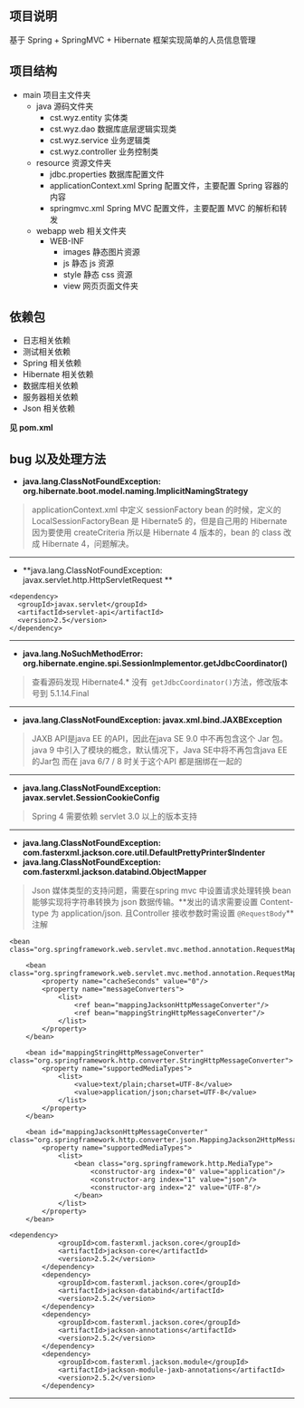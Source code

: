 ## 项目说明
基于 Spring + SpringMVC + Hibernate 框架实现简单的人员信息管理<br>

## 项目结构

- main 项目主文件夹<br>
    - java 源码文件夹
        - cst.wyz.entity 实体类
        - cst.wyz.dao 数据库底层逻辑实现类
        - cst.wyz.service 业务逻辑类
        - cst.wyz.controller 业务控制类
    - resource 资源文件夹
        - jdbc.properties 数据库配置文件
        - applicationContext.xml Spring 配置文件，主要配置 Spring 容器的内容
        - springmvc.xml Spring MVC 配置文件，主要配置 MVC 的解析和转发
    - webapp web 相关文件夹
        - WEB-INF
            - images 静态图片资源
            - js 静态 js 资源
            - style 静态 css 资源
            - view 网页页面文件夹
## 依赖包
* 日志相关依赖
* 测试相关依赖
* Spring 相关依赖
* Hibernate 相关依赖
* 数据库相关依赖
* 服务器相关依赖
* Json 相关依赖

**见 pom.xml**
## bug 以及处理方法

* **java.lang.ClassNotFoundException: org.hibernate.boot.model.naming.ImplicitNamingStrategy**
> applicationContext.xml 中定义 sessionFactory bean 的时候，定义的 LocalSessionFactoryBean 是 Hibernate5 的，但是自己用的 Hibernate 因为要使用 createCriteria 所以是 Hibernate 4 版本的，bean 的 class 改成 Hibernate 4，问题解决。

---

*  **java.lang.ClassNotFoundException: javax.servlet.http.HttpServletRequest **
>  
    <dependency>
      <groupId>javax.servlet</groupId>
      <artifactId>servlet-api</artifactId>
      <version>2.5</version>
    </dependency>
---
* **java.lang.NoSuchMethodError: org.hibernate.engine.spi.SessionImplementor.getJdbcCoordinator()**
> 查看源码发现 Hibernate4.* 没有``` getJdbcCoordinator()```方法，修改版本号到 5.1.14.Final
---
* **java.lang.ClassNotFoundException: javax.xml.bind.JAXBException**
> JAXB API是java EE 的API，因此在java SE 9.0 中不再包含这个 Jar 包。 
java 9 中引入了模块的概念，默认情况下，Java SE中将不再包含java EE 的Jar包 
而在 java 6/7 / 8 时关于这个API 都是捆绑在一起的
---
* **java.lang.ClassNotFoundException: javax.servlet.SessionCookieConfig**
> Spring 4 需要依赖 servlet 3.0 以上的版本支持
---
* **java.lang.ClassNotFoundException: com.fasterxml.jackson.core.util.DefaultPrettyPrinter$Indenter**
* **java.lang.ClassNotFoundException: com.fasterxml.jackson.databind.ObjectMapper**
> Json 媒体类型的支持问题，需要在spring mvc 中设置请求处理转换 bean 能够实现将字符串转换为 json 数据传输。**发出的请求需要设置 Content-type 为 application/json. 且Controller 接收参数时需设置 ```@RequestBody```**注解
```
<bean class="org.springframework.web.servlet.mvc.method.annotation.RequestMappingHandlerMapping"/>

    <bean class="org.springframework.web.servlet.mvc.method.annotation.RequestMappingHandlerAdapter">
        <property name="cacheSeconds" value="0"/>
        <property name="messageConverters">
            <list>
                <ref bean="mappingJacksonHttpMessageConverter"/>
                <ref bean="mappingStringHttpMessageConverter"/>
            </list>
        </property>
    </bean>

    <bean id="mappingStringHttpMessageConverter" class="org.springframework.http.converter.StringHttpMessageConverter">
        <property name="supportedMediaTypes">
            <list>
                <value>text/plain;charset=UTF-8</value>
                <value>application/json;charset=UTF-8</value>
            </list>
        </property>
    </bean>

    <bean id="mappingJacksonHttpMessageConverter" class="org.springframework.http.converter.json.MappingJackson2HttpMessageConverter">
        <property name="supportedMediaTypes">
            <list>
                <bean class="org.springframework.http.MediaType">
                    <constructor-arg index="0" value="application"/>
                    <constructor-arg index="1" value="json"/>
                    <constructor-arg index="2" value="UTF-8"/>
                </bean>
            </list>
        </property>
    </bean>
```
```
<dependency>
            <groupId>com.fasterxml.jackson.core</groupId>
            <artifactId>jackson-core</artifactId>
            <version>2.5.2</version>
        </dependency>
        <dependency>
            <groupId>com.fasterxml.jackson.core</groupId>
            <artifactId>jackson-databind</artifactId>
            <version>2.5.2</version>
        </dependency>
        <dependency>
            <groupId>com.fasterxml.jackson.core</groupId>
            <artifactId>jackson-annotations</artifactId>
            <version>2.5.2</version>
        </dependency>
        <dependency>
            <groupId>com.fasterxml.jackson.module</groupId>
            <artifactId>jackson-module-jaxb-annotations</artifactId>
            <version>2.5.2</version>
        </dependency>
```
---
